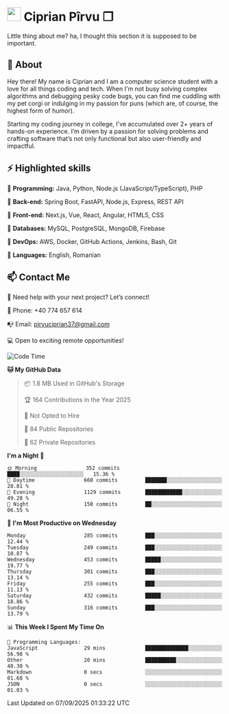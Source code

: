 # <img height="32px" src="https://user-images.githubusercontent.com/74038190/216122041-518ac897-8d92-4c6b-9b3f-ca01dcaf38ee.png"> Ciprian Pîrvu ❐ </h1>

Little thing about me? ha, I thought this section it is supposed to be important.

## 🧐 About

Hey there! My name is Ciprian and I am a computer science student with a love for all things coding and tech. When I'm not busy solving complex algorithms and debugging pesky code bugs, you can find me cuddling with my pet corgi or indulging in my passion for puns (which are, of course, the highest form of humor).

Starting my coding journey in college, I've accumulated over 2+ years of hands-on experience. I’m driven by a passion for solving problems and crafting software that’s not only functional but also user-friendly and impactful.


## ⚡ Highlighted skills

🎯 **Programming:** Java, Python, Node.js (JavaScript/TypeScript), PHP

🎯 **Back-end:** Spring Boot, FastAPI, Node.js, Express, REST API

🎯 **Front-end:** Next.js, Vue, React, Angular, HTML5, CSS

🎯 **Databases:** MySQL, PostgreSQL, MongoDB, Firebase

🎯 **DevOps:** AWS, Docker, GitHub Actions, Jenkins, Bash, Git

🎯 **Languages:** English, Romanian



## 📫 Contact Me

🤝 Need help with your next project? Let’s connect!

📱 Phone: +40 774 657 614

📭 Email: pirvuciprian37@gmail.com


💻 Open to exciting remote opportunities!

<!--START_SECTION:waka-->
![Code Time](http://img.shields.io/badge/Code%20Time-2%2C352%20hrs%2015%20mins-blue)

**🐱 My GitHub Data** 

> 📦 1.8 MB Used in GitHub's Storage 
 > 
> 🏆 164 Contributions in the Year 2025
 > 
> 🚫 Not Opted to Hire
 > 
> 📜 84 Public Repositories 
 > 
> 🔑 62 Private Repositories 
 > 
**I'm a Night 🦉** 

```text
🌞 Morning                352 commits         ████░░░░░░░░░░░░░░░░░░░░░   15.36 % 
🌆 Daytime                660 commits         ███████░░░░░░░░░░░░░░░░░░   28.81 % 
🌃 Evening                1129 commits        ████████████░░░░░░░░░░░░░   49.28 % 
🌙 Night                  150 commits         ██░░░░░░░░░░░░░░░░░░░░░░░   06.55 % 
```
📅 **I'm Most Productive on Wednesday** 

```text
Monday                   285 commits         ███░░░░░░░░░░░░░░░░░░░░░░   12.44 % 
Tuesday                  249 commits         ███░░░░░░░░░░░░░░░░░░░░░░   10.87 % 
Wednesday                453 commits         █████░░░░░░░░░░░░░░░░░░░░   19.77 % 
Thursday                 301 commits         ███░░░░░░░░░░░░░░░░░░░░░░   13.14 % 
Friday                   255 commits         ███░░░░░░░░░░░░░░░░░░░░░░   11.13 % 
Saturday                 432 commits         █████░░░░░░░░░░░░░░░░░░░░   18.86 % 
Sunday                   316 commits         ███░░░░░░░░░░░░░░░░░░░░░░   13.79 % 
```


📊 **This Week I Spent My Time On** 

```text
💬 Programming Languages: 
JavaScript               29 mins             ██████████████░░░░░░░░░░░   56.98 % 
Other                    20 mins             ██████████░░░░░░░░░░░░░░░   40.30 % 
Markdown                 0 secs              ░░░░░░░░░░░░░░░░░░░░░░░░░   01.68 % 
JSON                     0 secs              ░░░░░░░░░░░░░░░░░░░░░░░░░   01.03 % 
```


 Last Updated on 07/09/2025 01:33:22 UTC
<!--END_SECTION:waka-->
